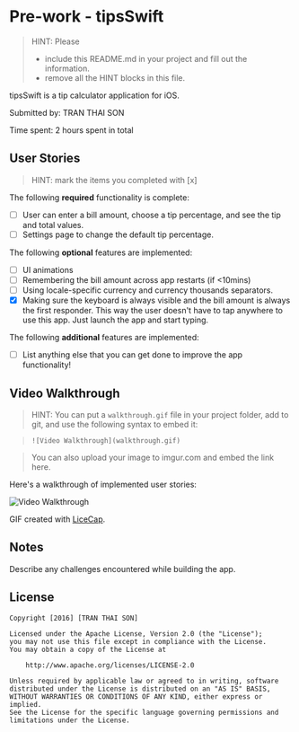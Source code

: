 # Pre-work - tipsSwift

> HINT: Please
> - include this README.md in your project and fill out the information. 
> - remove all the HINT blocks in this file.

tipsSwift is a tip calculator application for iOS.

Submitted by: TRAN THAI SON

Time spent: 2 hours spent in total

## User Stories

> HINT: mark the items you completed with [x]

The following **required** functionality is complete:

* [ ] User can enter a bill amount, choose a tip percentage, and see the tip and total values.
* [ ] Settings page to change the default tip percentage.

The following **optional** features are implemented:
* [ ] UI animations
* [ ] Remembering the bill amount across app restarts (if <10mins)
* [ ] Using locale-specific currency and currency thousands separators.
* [X] Making sure the keyboard is always visible and the bill amount is always the first responder. This way the user doesn't have to tap anywhere to use this app. Just launch the app and start typing.

The following **additional** features are implemented:

- [ ] List anything else that you can get done to improve the app functionality!

## Video Walkthrough 

> HINT: You can put a `walkthrough.gif` file in your project folder, add to git, and use the following syntax to embed it: 
 
> `![Video Walkthrough](walkthrough.gif)` 
 
> You can also upload your image to imgur.com and embed the link here.

Here's a walkthrough of implemented user stories:

![Video Walkthrough](https://media.giphy.com/media/xT8qBsW9PvEvpyO0wg/giphy.gif)

GIF created with [LiceCap](http://www.cockos.com/licecap/).

## Notes

Describe any challenges encountered while building the app.

## License

    Copyright [2016] [TRAN THAI SON]

    Licensed under the Apache License, Version 2.0 (the "License");
    you may not use this file except in compliance with the License.
    You may obtain a copy of the License at

        http://www.apache.org/licenses/LICENSE-2.0

    Unless required by applicable law or agreed to in writing, software
    distributed under the License is distributed on an "AS IS" BASIS,
    WITHOUT WARRANTIES OR CONDITIONS OF ANY KIND, either express or implied.
    See the License for the specific language governing permissions and
    limitations under the License.